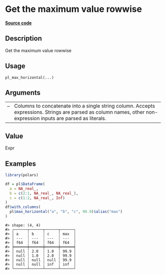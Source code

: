

# Get the maximum value rowwise

[**Source code**](https://github.com/pola-rs/r-polars/tree/main/R/functions__lazy.R#L867)

## Description

Get the maximum value rowwise

## Usage

<pre><code class='language-R'>pl_max_horizontal(...)
</code></pre>

## Arguments

<table>
<tr>
<td style="white-space: nowrap; font-family: monospace; vertical-align: top">
<code id="pl_max_horizontal_:_...">…</code>
</td>
<td>
Columns to concatenate into a single string column. Accepts expressions.
Strings are parsed as column names, other non-expression inputs are
parsed as literals.
</td>
</tr>
</table>

## Value

Expr

## Examples

``` r
library(polars)

df = pl$DataFrame(
  a = NA_real_,
  b = c(2:1, NA_real_, NA_real_),
  c = c(1:2, NA_real_, Inf)
)
df$with_columns(
  pl$max_horizontal("a", "b", "c", 99.9)$alias("max")
)
```

    #> shape: (4, 4)
    #> ┌──────┬──────┬──────┬──────┐
    #> │ a    ┆ b    ┆ c    ┆ max  │
    #> │ ---  ┆ ---  ┆ ---  ┆ ---  │
    #> │ f64  ┆ f64  ┆ f64  ┆ f64  │
    #> ╞══════╪══════╪══════╪══════╡
    #> │ null ┆ 2.0  ┆ 1.0  ┆ 99.9 │
    #> │ null ┆ 1.0  ┆ 2.0  ┆ 99.9 │
    #> │ null ┆ null ┆ null ┆ 99.9 │
    #> │ null ┆ null ┆ inf  ┆ inf  │
    #> └──────┴──────┴──────┴──────┘

